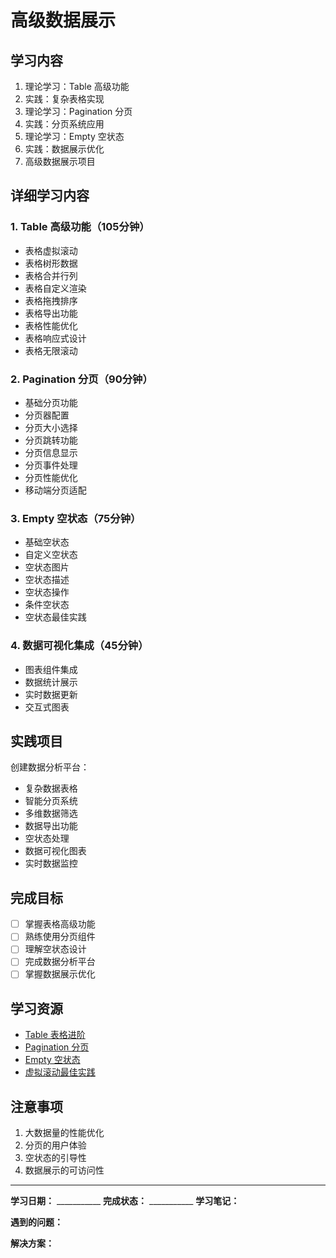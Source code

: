 # 高级数据展示

## 学习内容
1. 理论学习：Table 高级功能
2. 实践：复杂表格实现
3. 理论学习：Pagination 分页
4. 实践：分页系统应用
5. 理论学习：Empty 空状态
6. 实践：数据展示优化
7. 高级数据展示项目

## 详细学习内容

### 1. Table 高级功能（105分钟）
- 表格虚拟滚动
- 表格树形数据
- 表格合并行列
- 表格自定义渲染
- 表格拖拽排序
- 表格导出功能
- 表格性能优化
- 表格响应式设计
- 表格无限滚动

### 2. Pagination 分页（90分钟）
- 基础分页功能
- 分页器配置
- 分页大小选择
- 分页跳转功能
- 分页信息显示
- 分页事件处理
- 分页性能优化
- 移动端分页适配

### 3. Empty 空状态（75分钟）
- 基础空状态
- 自定义空状态
- 空状态图片
- 空状态描述
- 空状态操作
- 条件空状态
- 空状态最佳实践

### 4. 数据可视化集成（45分钟）
- 图表组件集成
- 数据统计展示
- 实时数据更新
- 交互式图表

## 实践项目
创建数据分析平台：
- 复杂数据表格
- 智能分页系统
- 多维数据筛选
- 数据导出功能
- 空状态处理
- 数据可视化图表
- 实时数据监控

## 完成目标
- [ ] 掌握表格高级功能
- [ ] 熟练使用分页组件
- [ ] 理解空状态设计
- [ ] 完成数据分析平台
- [ ] 掌握数据展示优化

## 学习资源
- [Table 表格进阶](https://element-plus.org/zh-CN/component/table.html)
- [Pagination 分页](https://element-plus.org/zh-CN/component/pagination.html)
- [Empty 空状态](https://element-plus.org/zh-CN/component/empty.html)
- [虚拟滚动最佳实践](https://cn.vuejs.org/guide/best-practices/performance.html)

## 注意事项
1. 大数据量的性能优化
2. 分页的用户体验
3. 空状态的引导性
4. 数据展示的可访问性

---

**学习日期：** ___________
**完成状态：** ___________
**学习笔记：**



**遇到的问题：**



**解决方案：**